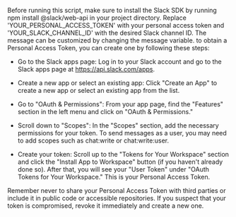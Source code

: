 Before running this script, make sure to install the Slack SDK by running npm install @slack/web-api in your project directory.
Replace 'YOUR_PERSONAL_ACCESS_TOKEN' with your personal access token and 'YOUR_SLACK_CHANNEL_ID' with the desired Slack channel ID. The message can be customized by changing the message variable.
to obtain a Personal Access Token, you can create one by following these steps:

- Go to the Slack apps page: Log in to your Slack account and go to the Slack apps page at https://api.slack.com/apps.

- Create a new app or select an existing app: Click "Create an App" to create a new app or select an existing app from the list.

- Go to "OAuth & Permissions": From your app page, find the "Features" section in the left menu and click on "OAuth & Permissions."

- Scroll down to "Scopes": In the "Scopes" section, add the necessary permissions for your token. To send messages as a user, you may need to add scopes such as chat:write       or chat:write:user.

- Create your token: Scroll up to the "Tokens for Your Workspace" section and click the "Install App to Workspace" button (if you haven't already done so). After that, you       will see your "User Token" under "OAuth Tokens for Your Workspace." This is your Personal Access Token.

Remember never to share your Personal Access Token with third parties or include it in public code or accessible repositories. If you suspect that your token is compromised, revoke it immediately and create a new one.

